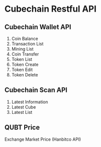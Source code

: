 # Cubechain Restful API

## Cubechain Wallet API
1. Coin Balance
2. Transaction List
3. Mining List
4. Coin Transfer
5. Token List
6. Token Create
7. Token Edit
8. Token Delete

## Cubechain Scan API
1. Latest Information
2. Latest Cube
3. Latest List

## QUBT Price
Exchange Market Price (Hanbitco API)
